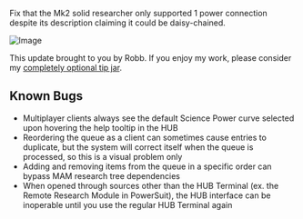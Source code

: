 Fix that the Mk2 solid researcher only supported 1 power connection despite its description claiming it could be daisy-chained.




![Image](https://i.imgur.com/btFKmZt.jpg)

This update brought to you by Robb.
If you enjoy my work, please consider my [completely optional tip jar](https://ko-fi.com/robb4).

## Known Bugs

- Multiplayer clients always see the default Science Power curve selected upon hovering the help tooltip in the HUB
- Reordering the queue as a client can sometimes cause entries to duplicate, but the system will correct itself when the queue is processed, so this is a visual problem only
- Adding and removing items from the queue in a specific order can bypass MAM research tree dependencies
- When opened through sources other than the HUB Terminal (ex. the Remote Research Module in PowerSuit), the HUB interface can be inoperable until you use the regular HUB Terminal again
